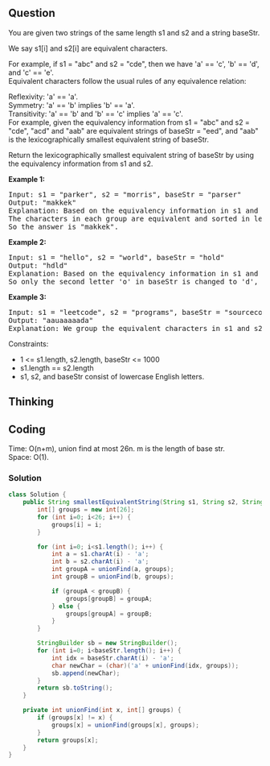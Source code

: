 ## Question
You are given two strings of the same length s1 and s2 and a string baseStr.  
  
We say s1[i] and s2[i] are equivalent characters.  
  
For example, if s1 = "abc" and s2 = "cde", then we have 'a' == 'c', 'b' == 'd', and 'c' == 'e'.  
Equivalent characters follow the usual rules of any equivalence relation:  
  
Reflexivity: 'a' == 'a'.  
Symmetry: 'a' == 'b' implies 'b' == 'a'.  
Transitivity: 'a' == 'b' and 'b' == 'c' implies 'a' == 'c'.  
For example, given the equivalency information from s1 = "abc" and s2 = "cde", "acd" and "aab" are equivalent strings of baseStr = "eed", and "aab" is the lexicographically smallest equivalent string of baseStr.  
  
Return the lexicographically smallest equivalent string of baseStr by using the equivalency information from s1 and s2.  
    
**Example 1:**
<pre>
Input: s1 = "parker", s2 = "morris", baseStr = "parser"
Output: "makkek"
Explanation: Based on the equivalency information in s1 and s2, we can group their characters as [m,p], [a,o], [k,r,s], [e,i].
The characters in each group are equivalent and sorted in lexicographical order.
So the answer is "makkek".
</pre>

**Example 2:**
<pre>
Input: s1 = "hello", s2 = "world", baseStr = "hold"
Output: "hdld"
Explanation: Based on the equivalency information in s1 and s2, we can group their characters as [h,w], [d,e,o], [l,r].
So only the second letter 'o' in baseStr is changed to 'd', the answer is "hdld".
</pre>

**Example 3:**
<pre>
Input: s1 = "leetcode", s2 = "programs", baseStr = "sourcecode"
Output: "aauaaaaada"
Explanation: We group the equivalent characters in s1 and s2 as [a,o,e,r,s,c], [l,p], [g,t] and [d,m], thus all letters in baseStr except 'u' and 'd' are transformed to 'a', the answer is "aauaaaaada".
</pre>

Constraints:
* 1 <= s1.length, s2.length, baseStr <= 1000
* s1.length == s2.length
* s1, s2, and baseStr consist of lowercase English letters.

## Thinking

## Coding
Time: O(n+m), union find at most 26n. m is the length of base str.  
Space: O(1).  
### Solution
```java
class Solution {
    public String smallestEquivalentString(String s1, String s2, String baseStr) {
        int[] groups = new int[26];
        for (int i=0; i<26; i++) {
            groups[i] = i;
        }

        for (int i=0; i<s1.length(); i++) {
            int a = s1.charAt(i) - 'a';
            int b = s2.charAt(i) - 'a';
            int groupA = unionFind(a, groups);
            int groupB = unionFind(b, groups);

            if (groupA < groupB) {
                groups[groupB] = groupA;
            } else {
                groups[groupA] = groupB;
            }
        }

        StringBuilder sb = new StringBuilder();
        for (int i=0; i<baseStr.length(); i++) {
            int idx = baseStr.charAt(i) - 'a';
            char newChar = (char)('a' + unionFind(idx, groups));
            sb.append(newChar);
        }
        return sb.toString();
    }

    private int unionFind(int x, int[] groups) {
        if (groups[x] != x) {
            groups[x] = unionFind(groups[x], groups);
        }
        return groups[x];
    }
}
```